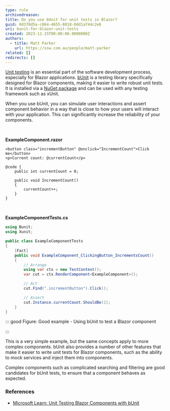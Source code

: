 ```yaml
---
type: rule
archivedreason:
title: Do you use bUnit for unit tests in Blazor?
guid: 0d378d5a-c864-4655-8818-0dd1a744c2e6
uri: bunit-for-blazor-unit-tests
created: 2023-11-15T00:00:00.0000000Z
authors:
  - title: Matt Parker
    url: https://ssw.com.au/people/matt-parker
related: []
redirects: []
---
```


[Unit testing](/rules-to-better-unit-tests) is an essential part of the software development process, especially for Blazor applications. [bUnit](https://bunit.dev/) is a testing library specifically designed for Blazor components, making it easier to write robust unit tests. It is installed via a [NuGet package](https://www.nuget.org/packages/bunit) and can be used with any testing framework such as xUnit.

When you use bUnit, you can simulate user interactions and assert component behavior in a way that is close to how your users will interact with your application. This can significantly increase the reliability of your components.
<!--endintro-->

<br>

**ExampleComponent.razor**

```razor
<button class="incrementButton" @onclick="IncrementCount">Click me</button>
<p>Current count: @currentCount</p>

@code {
    public int currentCount = 0;

    public void IncrementCount()
    {
        currentCount++;
    }
}
```

<br>

**ExampleComponentTests.cs**

```csharp
using Bunit;
using Xunit;

public class ExampleComponentTests
{
    [Fact]
    public void ExampleComponent_ClickingButton_IncrementsCount()
    {
        // Arrange
        using var ctx = new TestContext();
        var cut = ctx.RenderComponent<ExampleComponent>();

        // Act
        cut.Find(".incrementButton").Click();

        // Assert
        cut.Instance.currentCount.ShouldBe(1);
    }
}
```
::: good
Figure: Good example - Using bUnit to test a Blazor component

:::
<br>

This is a very simple example, but the same concepts apply to more complex components. bUnit also provides a number of other features that make it easier to write unit tests for Blazor components, such as the ability to mock services and inject them into components.

Complex components such as complicated searching and filtering are good candidates for bUnit tests, to ensure that a component behaves as expected.

### References

- [Microsoft Learn: Unit Testing Blazor Components with bUnit](https://learn.microsoft.com/en-us/aspnet/core/blazor/test?view=aspnetcore-7.0)
